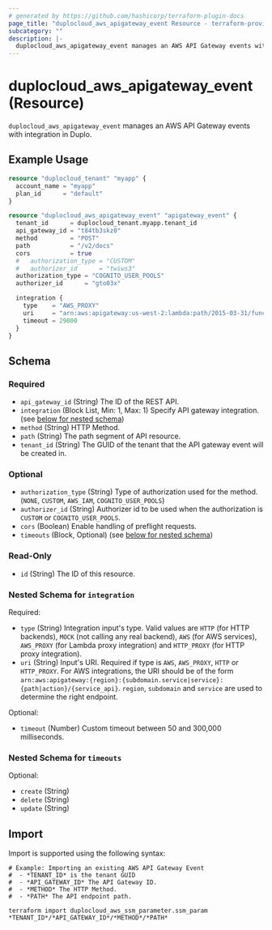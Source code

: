 ```yaml
---
# generated by https://github.com/hashicorp/terraform-plugin-docs
page_title: "duplocloud_aws_apigateway_event Resource - terraform-provider-duplocloud"
subcategory: ""
description: |-
  duplocloud_aws_apigateway_event manages an AWS API Gateway events with integration in Duplo.
---
```


# duplocloud_aws_apigateway_event (Resource)

`duplocloud_aws_apigateway_event` manages an AWS API Gateway events with integration in Duplo.

## Example Usage

```terraform
resource "duplocloud_tenant" "myapp" {
  account_name = "myapp"
  plan_id      = "default"
}

resource "duplocloud_aws_apigateway_event" "apigateway_event" {
  tenant_id      = duplocloud_tenant.myapp.tenant_id
  api_gateway_id = "t84tb3skz0"
  method         = "POST"
  path           = "/v2/docs"
  cors           = true
  #   authorization_type = "CUSTOM"
  #   authorizer_id      = "twiws3"
  authorization_type = "COGNITO_USER_POOLS"
  authorizer_id      = "gto03x"

  integration {
    type    = "AWS_PROXY"
    uri     = "arn:aws:apigateway:us-west-2:lambda:path/2015-03-31/functions/arn:aws:lambda:us-east-1:366133256645:function:duploservices-dev-valuation-manheimAspects/invocations"
    timeout = 29000
  }
}
```

<!-- schema generated by tfplugindocs -->
## Schema

### Required

- `api_gateway_id` (String) The ID of the REST API.
- `integration` (Block List, Min: 1, Max: 1) Specify API gateway integration. (see [below for nested schema](#nestedblock--integration))
- `method` (String) HTTP Method.
- `path` (String) The path segment of API resource.
- `tenant_id` (String) The GUID of the tenant that the API gateway event will be created in.

### Optional

- `authorization_type` (String) Type of authorization used for the method. (`NONE`, `CUSTOM`, `AWS_IAM`, `COGNITO_USER_POOLS`)
- `authorizer_id` (String) Authorizer id to be used when the authorization is `CUSTOM` or `COGNITO_USER_POOLS`.
- `cors` (Boolean) Enable handling of preflight requests.
- `timeouts` (Block, Optional) (see [below for nested schema](#nestedblock--timeouts))

### Read-Only

- `id` (String) The ID of this resource.

<a id="nestedblock--integration"></a>
### Nested Schema for `integration`

Required:

- `type` (String) Integration input's type. Valid values are `HTTP` (for HTTP backends), `MOCK` (not calling any real backend), `AWS` (for AWS services), `AWS_PROXY` (for Lambda proxy integration) and `HTTP_PROXY` (for HTTP proxy integration).
- `uri` (String) Input's URI. Required if type is `AWS`, `AWS_PROXY`, `HTTP` or `HTTP_PROXY`. For AWS integrations, the URI should be of the form `arn:aws:apigateway:{region}:{subdomain.service|service}:{path|action}/{service_api}`. `region`, `subdomain` and `service` are used to determine the right endpoint.

Optional:

- `timeout` (Number) Custom timeout between 50 and 300,000 milliseconds.


<a id="nestedblock--timeouts"></a>
### Nested Schema for `timeouts`

Optional:

- `create` (String)
- `delete` (String)
- `update` (String)

## Import

Import is supported using the following syntax:

```shell
# Example: Importing an existing AWS API Gateway Event
#  - *TENANT_ID* is the tenant GUID
#  - *API_GATEWAY_ID* The API Gateway ID.
#  - *METHOD* The HTTP Method.
#  - *PATH* The API endpoint path.

terraform import duplocloud_aws_ssm_parameter.ssm_param *TENANT_ID*/*API_GATEWAY_ID*/*METHOD*/*PATH*
```
